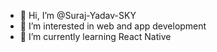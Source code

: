 - 👋 Hi, I’m @Suraj-Yadav-SKY
- 👀 I’m interested in web and app development
- 🌱 I’m currently learning React Native


<!---
Suraj-Yadav-SKY/Suraj-Yadav-SKY is a ✨ special ✨ repository because its `README.md` (this file) appears on your GitHub profile.
You can click the Preview link to take a look at your changes.
--->
